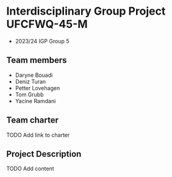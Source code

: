 # Interdisciplinary Group Project UFCFWQ-45-M
* 2023/24 IGP Group 5

## Team members
* Daryne Bouadi
* Deniz Turan
* Petter Lovehagen
* Tom Grubb
* Yacine Ramdani



## Team charter

TODO Add link to charter

## Project Description

TODO Add content



